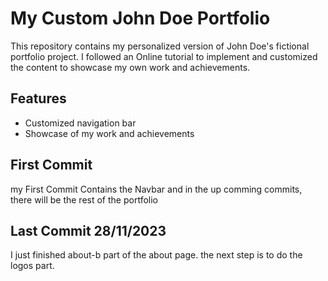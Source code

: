 # My Custom John Doe Portfolio

This repository contains my personalized version of John Doe's fictional portfolio project. I followed an Online tutorial to implement and customized the content to showcase my own work and achievements.

## Features

- Customized navigation bar
- Showcase of my work and achievements

## First Commit

my First Commit Contains the Navbar and in the up comming commits, there will be the rest of the portfolio

## Last Commit 28/11/2023

I just finished about-b part of the about page. the next step is to do the logos part.
